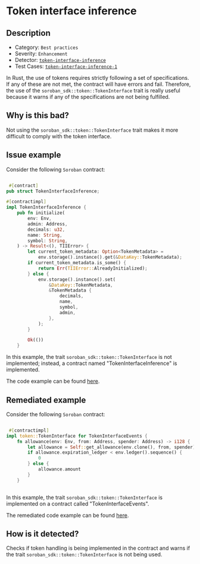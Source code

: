 # Token interface inference

## Description 

- Category: `Best practices`
- Severity: `Enhancement`
- Detector: [`token-interface-inference`](https://github.com/CoinFabrik/scout-soroban/tree/main/detectors/token-interface-inference)
- Test Cases: [`token-interface-inference-1`](https://github.com/CoinFabrik/scout-soroban/tree/main/test-cases/token-interface-inference/token-interface-inference-1)

In Rust, the use of tokens requires strictly following a set of specifications. If any of these are not met, the contract will have errors and fail. Therefore, the use of the `soroban_sdk::token::TokenInterface` trait is really useful because it warns if any of the specifications are not being fulfilled.

## Why is this bad? 

Not using the `soroban_sdk::token::TokenInterface` trait makes it more difficult to comply with the token interface.

## Issue example 

Consider the following `Soroban` contract:

```rust

 #[contract]
pub struct TokenInterfaceInference;

#[contractimpl]
impl TokenInterfaceInference {
    pub fn initialize(
        env: Env,
        admin: Address,
        decimals: u32,
        name: String,
        symbol: String,
    ) -> Result<(), TIIError> {
        let current_token_metadata: Option<TokenMetadata> =
            env.storage().instance().get(&DataKey::TokenMetadata);
        if current_token_metadata.is_some() {
            return Err(TIIError::AlreadyInitialized);
        } else {
            env.storage().instance().set(
                &DataKey::TokenMetadata,
                &TokenMetadata {
                    decimals,
                    name,
                    symbol,
                    admin,
                },
            );
        }

        Ok(())
    }

```


In this example, the trait `soroban_sdk::token::TokenInterface` is not implemented; instead, a contract named "TokenInterfaceInference" is implemented.

The code example can be found [here](https://github.com/CoinFabrik/scout-soroban/tree/main/test-cases/token-interface-inference/token-interface-inference-1/vulnerable-example).


## Remediated example

Consider the following `Soroban` contract:

```rust

 #[contractimpl]
impl token::TokenInterface for TokenInterfaceEvents {
    fn allowance(env: Env, from: Address, spender: Address) -> i128 {
        let allowance = Self::get_allowance(env.clone(), from, spender);
        if allowance.expiration_ledger < env.ledger().sequence() {
            0
        } else {
            allowance.amount
        }
    }
        
```

In this example, the trait `soroban_sdk::token::TokenInterface` is implemented on a contract called "TokenInterfaceEvents".

The remediated code example can be found [here](https://github.com/CoinFabrik/scout-soroban/tree/main/test-cases/token-interface-inference/token-interface-inference-1/remediated-example).

## How is it detected?

Checks if token handling is being implemented in the contract and warns if the trait `soroban_sdk::token::TokenInterface` is not being used.










    
